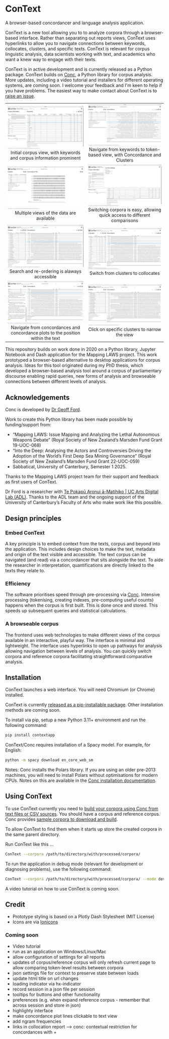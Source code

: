 # ConText

A browser-based concordancer and language analysis application.  

ConText is a new tool allowing you to to analyze corpora through a browser-based interface. Rather than separating out reports views, ConText uses hyperlinks to allow you to navigate connections between keywords, collocates, clusters, and specific texts. ConText is relevant for corpus linguistic analysis, data scientists working with text, and academics who want a knew way to engage with their texts. 

ConText is in active development and is currently released as a Python package. ConText builds on [Conc](https://github.com/polsci/conc), a Python library for corpus analysis. More updates, including a video tutorial and installers for different operating systems, are coming soon. I welcome your feedback and I'm keen to help if you have problems. The easiest way to make contact about ConText is to [raise an issue](https://github.com/polsci/ConText/issues/new).

| | |
|:-------------------------:|:-------------------------:|
|<img alt="Initial corpus view, with keywords and corpus information prominent" src="https://raw.githubusercontent.com/polsci/ConText/refs/heads/master/assets/01-corpus-keyness-and-info.png">  Initial corpus view, with keywords and corpus information prominent |  <img alt="Navigate from keywords to token-based view, with Concordance and Clusters" src="https://raw.githubusercontent.com/polsci/ConText/refs/heads/master/assets/02-from-keywords-to-concordance.png"> Navigate from keywords to token-based view, with Concordance and Clusters |
|<img alt="Multiple views of the data are available" src="https://raw.githubusercontent.com/polsci/ConText/refs/heads/master/assets/03-switch-views-concordance-plot.png">  Multiple views of the data are available |  <img alt="Switching corpora is easy, allowing quick access to different comparisons" src="https://raw.githubusercontent.com/polsci/ConText/refs/heads/master/assets/04-switch-corpora.png"> Switching corpora is easy, allowing quick access to different comparisons|
|<img alt="Search and re-ordering is alaways accessible" src="https://raw.githubusercontent.com/polsci/ConText/refs/heads/master/assets/05-searching-for-economy.png">  Search and re-ordering is alaways accessible |  <img alt="Switch from clusters to collocates" src="https://raw.githubusercontent.com/polsci/ConText/refs/heads/master/assets/06-switch-to-view-collocates.png"> Switch from clusters to collocates|
|<img alt="Navigate from concordances and concordance plots to the position within the text" src="https://raw.githubusercontent.com/polsci/ConText/refs/heads/master/assets/07-navigate-the-texts.png">  Navigate from concordances and concordance plots to the position within the text |  <img alt="Click on specific clusters to narrow the view" src="https://raw.githubusercontent.com/polsci/ConText/refs/heads/master/assets/08-narrow-and-focus.png"> Click on specific clusters to narrow the view|

This repository builds on work done in 2020 on a Python library, Jupyter Notebook and Dash application for the Mapping LAWS project. This work prototyped a browser-based alternative to desktop applications for corpus analysis. Ideas for this tool originated during my PhD thesis, which developed a browser-based analysis tool around a corpus of parliamentary discourse enabling rapid queries, new forms of analysis and browseable connections between different levels of analysis.  

## Acknowledgements

Conc is developed by [Dr Geoff Ford](https://geoffford.nz/).

Work to create this Python library has been made possible by
funding/support from:

- “Mapping LAWS: Issue Mapping and Analyzing the Lethal Autonomous
  Weapons Debate” (Royal Society of New Zealand’s Marsden Fund Grant
  19-UOC-068)  
- “Into the Deep: Analysing the Actors and Controversies Driving the
  Adoption of the World’s First Deep Sea Mining Governance” (Royal
  Society of New Zealand’s Marsden Fund Grant 22-UOC-059)
- Sabbatical, University of Canterbury, Semester 1 2025.

Thanks to the Mapping LAWS project team for their support and feedback
as first users of ConText.

Dr Ford is a researcher with [Te Pokapū Aronui ā-Matihiko \| UC Arts
Digital Lab (ADL)](https://artsdigitallab.canterbury.ac.nz/). Thanks to
the ADL team and the ongoing support of the University of Canterbury’s
Faculty of Arts who make work like this possible.

## Design principles

### Embed ConText

A key principle is to embed context from the texts, corpus and beyond into the application. This includes design choices to make the text, metadata and origin of the text visible and accessible. The text corpus can be navigated (and read) via a concordancer that sits alongside the text. To aide the researcher in interpretation, quantifications are directly linked to the texts they relate to. 

### Efficiency

The software prioritises speed through pre-processing via [Conc](https://github.com/polsci/conc). Intensive processing (tokenising, creating indexes, pre-computing useful counts) happens when the corpus is first built. This is done once and stored. This speeds up subsequent queries and statistical calculations. 

### A browseable corpus

The frontend uses web technologies to make different views of the corpus available in an interactive, playful way. The interface is minimal and lightweight. The interface uses hyperlinks to open up pathways for analysis allowing navigation between levels of analysis. You can quickly switch corpora and reference corpora facilitating straightforward comparative analysis.

## Installation

ConText launches a web interface. You will need Chromium (or Chrome) installed.  

ConText is currently [released as a pip-installable package](https://pypi.org/project/contextapp/). Other installation methods are coming soon.  

To install via pip, setup a new Python 3.11+ environment and run the following command:  

```bash
pip install contextapp
```

ConText/Conc requires installation of a Spacy model. For example, for English:  

```bash
python -m spacy download en_core_web_sm
```

Notes: Conc installs the Polars library. If you are using an older pre-2013 machines, you will need to install Polars without optimisations for modern CPUs. Notes on this are available in the [Conc installation documentation](https://geoffford.nz/conc/tutorials/install.html#pre-2013-cpu-install-polars-with-support-for-older-machines).  

## Using ConText

To use ConText currently you need to [build your corpora using Conc from text files or CSV sources](https://geoffford.nz/conc/tutorials/recipes.html). You should have a corpus and reference corpus. Conc provides [sample corpora to download and build](https://geoffford.nz/conc/api/corpora.html#build-sample-corpora).  

To allow ConText to find them when it starts up store the created corpora in the same parent directory.  

Run ConText like this ...  

```bash
ConText --corpora /path/to/directory/with/processed/corpora/
```

To run the application in debug mode (relevant for development or diagnosing problems), use the following command:   

```bash
ConText --corpora /path/to/directory/with/processed/corpora/ --mode development
```

A video tutorial on how to use ConText is coming soon.  

## Credit

- Prototype styling is based on a Plotly Dash Stylesheet (MIT License)  
- Icons are via [Ionicons](https://ionic.io/ionicons)  

### Coming soon

- Video tutorial  
- run as an application on Windows/Linux/Mac  
- allow configuration of settings for all reports  
- updates of corpus/reference corpus will only refresh current page to allow comparing token-level results between corpora  
- json settings file for context to preserve state between loads  
- update html title on url changes  
- loading indicator via hx-indicator  
- record session in a json file per session  
- tooltips for buttons and other functionality  
- preferences (e.g. when expand reference corpus - remember that across session and store in json)  
- highlighty interface  
- make concordance plot lines clickable to text view
- add ngram frequencies
- links in collocation report --> conc: contextual restriction for concordances with +

